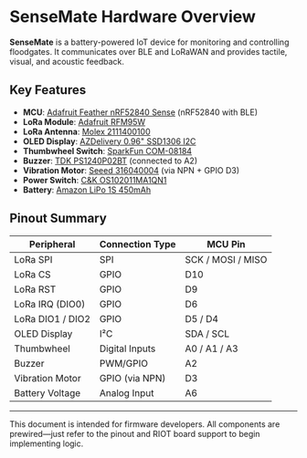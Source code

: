 # SenseMate Hardware Overview

**SenseMate** is a battery-powered IoT device for monitoring and controlling floodgates. It communicates over BLE and LoRaWAN and provides tactile, visual, and acoustic feedback.

## Key Features

- **MCU**: [Adafruit Feather nRF52840 Sense](https://www.digikey.de/de/products/detail/adafruit-industries-llc/4516/11684829) (nRF52840 with BLE)
- **LoRa Module**: [Adafruit RFM95W](https://www.digikey.de/de/products/detail/adafruit-industries-llc/3231/6193593)
- **LoRa Antenna**: [Molex 2111400100](https://www.digikey.de/de/products/detail/molex/2111400100/9953925)
- **OLED Display**: [AZDelivery 0.96" SSD1306 I2C](https://www.amazon.de/AZDelivery-Display-Arduino-Raspberry-gratis/dp/B074NJMPYJ?th=1)
- **Thumbwheel Switch**: [SparkFun COM-08184](https://www.digikey.de/de/products/detail/sparkfun-electronics/08184/8543391)
- **Buzzer**: [TDK PS1240P02BT](https://www.digikey.de/de/products/detail/tdk-corporation/PS1240P02BT/935924) (connected to A2)
- **Vibration Motor**: [Seeed 316040004](https://www.digikey.de/de/products/detail/seeed-technology-co-ltd/316040004/5487673) (via NPN + GPIO D3)
- **Power Switch**: [C&K OS102011MA1QN1](https://www.digikey.de/de/products/detail/c-k/OS102011MA1QN1/1981430)
- **Battery**: [Amazon LiPo 1S 450mAh](https://www.amazon.de/dp/B0C5LD55HN) 

## Pinout Summary

| Peripheral         | Connection Type   | MCU Pin       |
|--------------------|-------------------|----------------|
| LoRa SPI           | SPI               | SCK / MOSI / MISO |
| LoRa CS            | GPIO              | D10            |
| LoRa RST           | GPIO              | D9             |
| LoRa IRQ (DIO0)    | GPIO              | D6             |
| LoRa DIO1 / DIO2   | GPIO              | D5 / D4        |
| OLED Display       | I²C               | SDA / SCL      |
| Thumbwheel         | Digital Inputs    | A0 / A1 / A3   |
| Buzzer             | PWM/GPIO          | A2             |
| Vibration Motor    | GPIO (via NPN)    | D3             |
| Battery Voltage    | Analog Input      | A6             |


---

This document is intended for firmware developers. All components are prewired—just refer to the pinout and RIOT board support to begin implementing logic.
